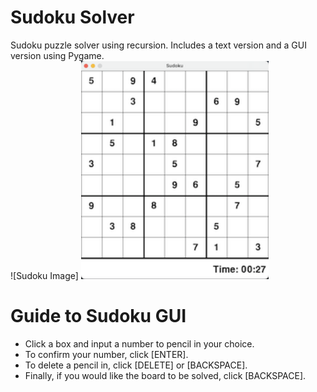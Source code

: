 # Sudoku Solver
Sudoku puzzle solver using recursion. Includes a text version and a GUI version using Pygame.\
![Sudoku Image]
<img src = "./sudoku.png" width=300>

# Guide to Sudoku GUI
- Click a box and input a number to pencil in your choice.
- To confirm your number, click [ENTER].
- To delete a pencil in, click [DELETE] or [BACKSPACE].
- Finally, if you would like the board to be solved, click [BACKSPACE].
